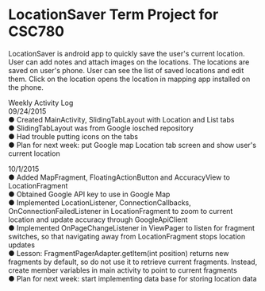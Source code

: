 # LocationSaver Term Project for CSC780

LocationSaver is android app to quickly save the user's current location. User can add notes and attach images on the locations. The locations are saved on user's phone. User can see the list of saved locations and edit them. Click on the location opens the location in mapping app installed on the phone.

Weekly Activity Log<br>
09/24/2015<br>
● Created MainActivity, SlidingTabLayout with Location and List tabs<br>
● SlidingTabLayout was from Google iosched repository<br>
● Had trouble putting icons on the tabs<br>
● Plan for next week: put Google map Location tab screen and show user's current location<br>

10/1/2015<br>
● Added MapFragment, FloatingActionButton and AccuracyView to LocationFragment<br>
● Obtained Google API key to use in Google Map<br>
● Implemented LocationListener, ConnectionCallbacks, OnConnectionFailedListener in LocationFragment to zoom to current location and update accuracy through GoogleApiClient<br>
● Implemented OnPageChangeListener in ViewPager to listen for fragment switches, so that navigating away from LocationFragment stops location updates<br>
● Lesson: FragmentPagerAdapter.getItem(int position) returns new fragments by default, so do not use it to retrieve current fragments. Instead, create member variables in main activity to point to current fragments <br>
● Plan for next week: start implementing data base for storing location data <br>
